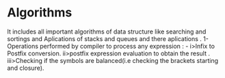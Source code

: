 # Algorithms
It includes all important algorithms of data structure like searching and sortings and Aplications of stacks and queues and there aplications .
1-Operations performed by compiler to process any expression : -
                                                         i>Infix to Postfix conversion.
                                                         ii>postfix expression evaluation to obtain the result .
                                                         iii>Checking if the symbols are balanced(i.e checking the brackets starting and closure).
                                             
